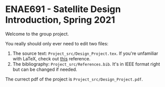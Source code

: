 # ENAE691 - Satellite Design Introduction, Spring 2021
Welcome to the group project.

You really should only ever need to edit two files:
1. The source text: `Project_src/Design_Project.tex`.
If you're unfamiliar with LaTeX, check out [this](https://www.overleaf.com/learn/latex/Learn_LaTeX_in_30_minutes) reference.
2. The bibliography: `Project_src/References.bib`.
It's in IEEE format right but can be changed if needed.

The currect pdf of the project is `Project_src/Design_Project.pdf`.
